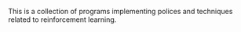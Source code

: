 This is a collection of programs implementing polices and techniques related to reinforcement learning. 
